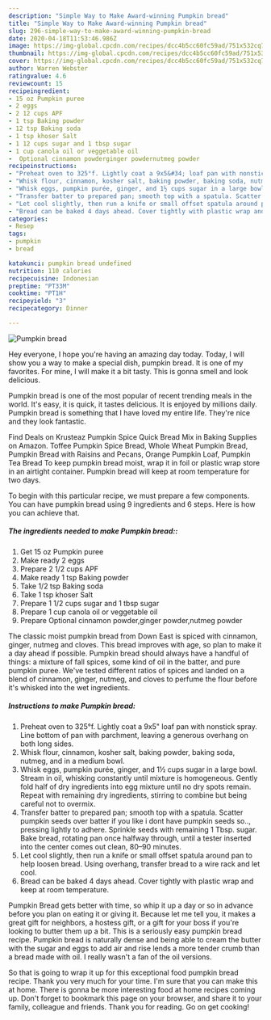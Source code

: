 ```yaml
---
description: "Simple Way to Make Award-winning Pumpkin bread"
title: "Simple Way to Make Award-winning Pumpkin bread"
slug: 296-simple-way-to-make-award-winning-pumpkin-bread
date: 2020-04-18T11:53:46.986Z
image: https://img-global.cpcdn.com/recipes/dcc4b5cc60fc59ad/751x532cq70/pumpkin-bread-recipe-main-photo.jpg
thumbnail: https://img-global.cpcdn.com/recipes/dcc4b5cc60fc59ad/751x532cq70/pumpkin-bread-recipe-main-photo.jpg
cover: https://img-global.cpcdn.com/recipes/dcc4b5cc60fc59ad/751x532cq70/pumpkin-bread-recipe-main-photo.jpg
author: Warren Webster
ratingvalue: 4.6
reviewcount: 15
recipeingredient:
- 15 oz Pumpkin puree
- 2 eggs
- 2 12 cups APF
- 1 tsp Baking powder
- 12 tsp Baking soda
- 1 tsp khoser Salt
- 1 12 cups sugar and 1 tbsp sugar
- 1 cup canola oil or veggetable oil
-  Optional cinnamon powderginger powdernutmeg powder
recipeinstructions:
- "Preheat oven to 325°f. Lightly coat a 9x5&#34; loaf pan with nonstick spray. Line bottom of pan with parchment, leaving a generous overhang on both long sides."
- "Whisk flour, cinnamon, kosher salt, baking powder, baking soda, nutmeg, and in a medium bowl."
- "Whisk eggs, pumpkin purée, ginger, and 1½ cups sugar in a large bowl. Stream in oil, whisking constantly until mixture is homogeneous. Gently fold half of dry ingredients into egg mixture until no dry spots remain. Repeat with remaining dry ingredients, stirring to combine but being careful not to overmix."
- "Transfer batter to prepared pan; smooth top with a spatula. Scatter pumpkin seeds over batter if you like i dont have pumpkin seeds so.., pressing lightly to adhere. Sprinkle seeds with remaining 1 Tbsp. sugar. Bake bread, rotating pan once halfway through, until a tester inserted into the center comes out clean, 80–90 minutes."
- "Let cool slightly, then run a knife or small offset spatula around pan to help loosen bread. Using overhang, transfer bread to a wire rack and let cool."
- "Bread can be baked 4 days ahead. Cover tightly with plastic wrap and keep at room temperature."
categories:
- Resep
tags:
- pumpkin
- bread

katakunci: pumpkin bread undefined
nutrition: 110 calories
recipecuisine: Indonesian
preptime: "PT33M"
cooktime: "PT1H"
recipeyield: "3"
recipecategory: Dinner

---
```



![Pumpkin bread](https://img-global.cpcdn.com/recipes/dcc4b5cc60fc59ad/751x532cq70/pumpkin-bread-recipe-main-photo.jpg)

Hey everyone, I hope you're having an amazing day today. Today, I will show you a way to make a special dish, pumpkin bread. It is one of my favorites. For mine, I will make it a bit tasty. This is gonna smell and look delicious.

Pumpkin bread is one of the most popular of recent trending meals in the world. It's easy, it is quick, it tastes delicious. It is enjoyed by millions daily. Pumpkin bread is something that I have loved my entire life. They're nice and they look fantastic.

Find Deals on Krusteaz Pumpkin Spice Quick Bread Mix in Baking Supplies on Amazon. Toffee Pumpkin Spice Bread, Whole Wheat Pumpkin Bread, Pumpkin Bread with Raisins and Pecans, Orange Pumpkin Loaf, Pumpkin Tea Bread To keep pumpkin bread moist, wrap it in foil or plastic wrap store in an airtight container. Pumpkin bread will keep at room temperature for two days.


To begin with this particular recipe, we must prepare a few components. You can have pumpkin bread using 9 ingredients and 6 steps. Here is how you can achieve that.

##### The ingredients needed to make Pumpkin bread::

1. Get 15 oz Pumpkin puree
1. Make ready 2 eggs
1. Prepare 2 1/2 cups APF
1. Make ready 1 tsp Baking powder
1. Take 1/2 tsp Baking soda
1. Take 1 tsp khoser Salt
1. Prepare 1 1/2 cups sugar and 1 tbsp sugar
1. Prepare 1 cup canola oil or veggetable oil
1. Prepare  Optional cinnamon powder,ginger powder,nutmeg powder


The classic moist pumpkin bread from Down East is spiced with cinnamon, ginger, nutmeg and cloves. This bread improves with age, so plan to make it a day ahead if possible. Pumpkin bread should always have a handful of things: a mixture of fall spices, some kind of oil in the batter, and pure pumpkin puree. We&#39;ve tested different ratios of spices and landed on a blend of cinnamon, ginger, nutmeg, and cloves to perfume the flour before it&#39;s whisked into the wet ingredients. 

##### Instructions to make Pumpkin bread:

1. Preheat oven to 325°f. Lightly coat a 9x5&#34; loaf pan with nonstick spray. Line bottom of pan with parchment, leaving a generous overhang on both long sides.
1. Whisk flour, cinnamon, kosher salt, baking powder, baking soda, nutmeg, and in a medium bowl.
1. Whisk eggs, pumpkin purée, ginger, and 1½ cups sugar in a large bowl. Stream in oil, whisking constantly until mixture is homogeneous. Gently fold half of dry ingredients into egg mixture until no dry spots remain. Repeat with remaining dry ingredients, stirring to combine but being careful not to overmix.
1. Transfer batter to prepared pan; smooth top with a spatula. Scatter pumpkin seeds over batter if you like i dont have pumpkin seeds so.., pressing lightly to adhere. Sprinkle seeds with remaining 1 Tbsp. sugar. Bake bread, rotating pan once halfway through, until a tester inserted into the center comes out clean, 80–90 minutes.
1. Let cool slightly, then run a knife or small offset spatula around pan to help loosen bread. Using overhang, transfer bread to a wire rack and let cool.
1. Bread can be baked 4 days ahead. Cover tightly with plastic wrap and keep at room temperature.


Pumpkin Bread gets better with time, so whip it up a day or so in advance before you plan on eating it or giving it. Because let me tell you, it makes a great gift for neighbors, a hostess gift, or a gift for your boss if you&#39;re looking to butter them up a bit. This is a seriously easy pumpkin bread recipe. Pumpkin bread is naturally dense and being able to cream the butter with the sugar and eggs to add air and rise lends a more tender crumb than a bread made with oil. I really wasn&#39;t a fan of the oil versions. 

So that is going to wrap it up for this exceptional food pumpkin bread recipe. Thank you very much for your time. I'm sure that you can make this at home. There is gonna be more interesting food at home recipes coming up. Don't forget to bookmark this page on your browser, and share it to your family, colleague and friends. Thank you for reading. Go on get cooking!
